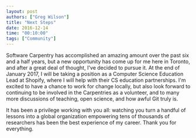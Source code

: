 ```yaml
---
layout: post
authors: ["Greg Wilson"]
title: "Next Steps"
date: 2016-12-14
time: "00:10:00"
tags: ["Community"]
---
```


Software Carpentry has accomplished an amazing amount over the past six and a half years,
but a new opportunity has come up for me here in Toronto,
and after a great deal of thought,
I've decided to pursue it.
At the end of January 2017,
I will be taking a position as a Computer Science Education Lead at Shopify,
where I will help with their CS education partnerships.
I'm excited to have a chance to work for change locally,
but also look forward to continuing to be involved in the Carpentries as a volunteer,
and to many more discussions of teaching, open science, and how awful Git truly is.

It has been a privilege working with you all:
watching you turn a handful of lessons into a global organization empowering tens of thousands of researchers
has been the best experience of my career.
Thank you for everything.
